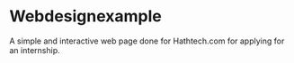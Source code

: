 # Webdesignexample
A simple and interactive web page done for Hathtech.com for applying for an internship.
